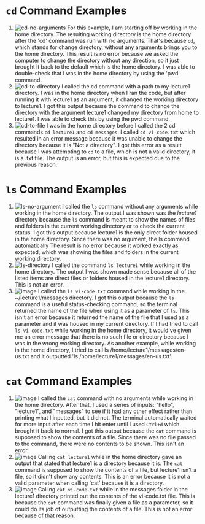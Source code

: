 # `cd` Command Examples
1. ![cd-no-arguments](https://github.com/brooke-tru/cse15l-lab-reports/assets/146862163/b8e273cf-da58-4594-85f6-cd6f59dae214)
  For this example, I am starting off by working in the home directory. The resulting working directory is the home directory after the 'cd' command was run with no arguments. That's because `cd`, which stands for change directory, without any arguments brings you to the home directory. This result is no error because we asked the computer to change the directory without any direction, so it just brought it back to the default which is the home directory. I was able to double-check that I was in the home directory by using the 'pwd' command.
2. ![cd-to-directory](https://github.com/brooke-tru/cse15l-lab-reports/assets/146862163/9692c35b-0ec6-4671-b665-4720ee5772c6)
  I called the cd command with a path to my lecture1 directory. I was in the home directory when I ran the code, but after running it with lecture1 as an argument, it changed the working directory to lecture1. I got this output because the command to change the directory with the argument lecture1 changed my directory from home to lecture1. I was able to check this by using the pwd command.
3. ![cd-to-file](https://github.com/brooke-tru/cse15l-lab-reports/assets/146862163/9191b148-bb14-4143-984f-4461803e4dba)
   I was in the home directory before I called the 2 cd commands `cd lecture1` and `cd messages`. I called `cd vi-code.txt` which resulted in an error message because it was unable to change the directory because it is "Not a directory". I got this error as a result because I was attempting to `cd` to a file, which is not a valid directory, it is a .txt file. The output is an error, but this is expected due to the previous reason.

# `ls` Command Examples
1. ![ls-no-argument](https://github.com/brooke-tru/cse15l-lab-reports/assets/146862163/b9631d51-d3ef-413b-889f-ff789170c488)
   I called the `ls` command without any arguments while working in the home directory. The output I was shown was the *lecture1* directory because the `ls` command is meant to show the names of files and folders in the current working directory or to check the current status. I got this output because lecture1 is the only direct folder housed in the home directory. Since there was no argument, the ls command automatically The result is no error because it worked exactly as expected, which was showing the files and folders in the current working directory.
2. ![ls-directory](https://github.com/brooke-tru/cse15l-lab-reports/assets/146862163/baed4f9e-1e18-4191-82c3-c6a19875d2f5)
   I called the command `ls lecture1` while working in the home directory. The output I was shown made sense because all of the listed items are direct files or folders housed in the lecture1 directory. This is not an error.
3. ![image](https://github.com/brooke-tru/cse15l-lab-reports/assets/146862163/e42efbe4-b6dd-45aa-bca5-b2856cca95ac)
   I called the `ls vi-code.txt` command while working in the ~/lecture1/messages directory. I got this output because the `ls` command 
is a useful status-checking command, so the terminal returned the name of the file when using it as a parameter of `ls`. This isn't an error because it returned the name of the file that I used as a parameter and it was housed in my current directory. If I had tried to call `ls vi-code.txt` while working in the home directory, it would've given me an error message that there is no such file or directory because I was in the wrong working directory. As another example, while working in the home directory, I tried to call ls /home/lecture1/messages/en-us.txt and it outputted 'ls /home/lecture1/messages/en-us.txt'. 

# `cat` Command Examples
1. ![image](https://github.com/brooke-tru/cse15l-lab-reports/assets/146862163/5519a42d-42f1-4bed-9dbb-d734223ec079)
  I called the `cat` command with no arguments while working in the home directory.
After that, I used a series of inputs: "hello", "lecture1", and "messages" to see if it had any other effect rather than printing what I inputted, but it did not. The terminal automatically waited for more input after each time I hit enter until I used `Ctrl+d` which brought it back to normal. I got this output because the `cat` command is supposed to show the contents of a file. Since there was no file passed to the command, there were no contents to be shown. This isn't an error.
2. ![image](https://github.com/brooke-tru/cse15l-lab-reports/assets/146862163/dcc01a06-ea18-4347-b8a1-2b980deda461)
   Calling `cat lecture1` while in the home directory gave an output that stated that lecture1 is a directory because it is. The `cat` command is supposed to show the contents of a file, but lecture1 isn't a file, so it didn't show any contents. This is an error because it is not a valid parameter when calling 'cat' because it is a directory. 
3. ![image](https://github.com/brooke-tru/cse15l-lab-reports/assets/146862163/41226e5a-b6c7-4cf3-9bc7-5c7711375a3d)
   Calling `cat vi-code.txt` while in the messages folder in the lecture1 directory printed out the contents of the vi-code.txt file. This is because the `cat` command was finally given a file as a parameter, so it could do its job of outputting the contents of a file. This is not an error because of that reason.





